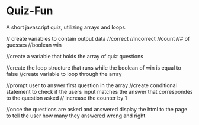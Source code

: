 # Quiz-Fun
A short javascript quiz, utilizing arrays and loops. 

// create variables to contain output data
  //correct 
  //incorrect 
  //count
  //# of guesses 
  //boolean win   

//create a variable that holds the array of quiz questions 

//create the loop structure that runs while the boolean of win is equal to false 
  //create variable to loop through the array 
  
  //prompt user to answer first question in the array 
  //create conditional statement to check if the users input matches the answer that correspondes to the question asked 
  // increase the counter by 1  

//once the questions are asked and answered display the html to the page to tell the user how many they answered wrong and right

